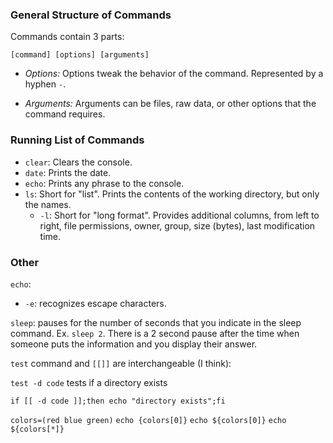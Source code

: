 ### General Structure of Commands

Commands contain 3 parts: 

```
[command] [options] [arguments]
```
* *Options:* Options tweak the behavior of the command.  Represented by a hyphen `-`.

* *Arguments:* Arguments can be files, raw data, or other options that the command requires.

### 

### Running List of Commands

* `clear`:  Clears the console.
* `date`:  Prints the date.
* `echo`:  Prints any phrase to the console.
* `ls`:  Short for "list".  Prints the contents of the working directory, but only the names.
  - `-l`:  Short for "long format".  Provides additional columns, from left to right, file permissions, owner, group, size (bytes), last modification time.





### Other

`echo`: 

* `-e`: recognizes escape characters.  

`sleep`: pauses for the number of seconds that you indicate in the sleep command.  Ex. `sleep 2`.  There is a 2 second pause after the time when someone puts the information and you display their answer.

`test` command and `[[]]` are interchangeable (I think):

`test -d code` tests if a directory exists

`if [[ -d code ]];then echo "directory exists";fi`

`colors=(red blue green)`
`echo {colors[0]}`
`echo ${colors[0]}`
`echo ${colors[*]}`
